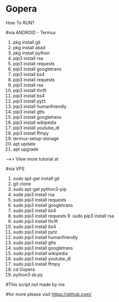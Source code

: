 # Gopera
How To RUN?

#via ANDROID - Termux
1. pkg install git
2. pkg install akad
3. pkg install python
4. pip3 install rsa
5. pip3 install requests
6. pip3 install googletrans
7. pip3 install bs4
8. pip3 install requests 
9. pip3 install rsa
10. pip3 install thrift
11. pip3 install bs4
12. pip3 install pytz
13. pip3 install humanfriendly
14. pip3 install gtts
15. pip3 install googletrans
16. pip3 install wikipedia
17. pip3 install youtube_dl
18. pip3 install ffmpy
19. termux-setup-storage
20. apt update
21. apt upgrade

-->> View more tutorial at 

#via VPS
1. sudo apt-get install git
2. git clone 
3. sudo apt-get python3-pip
4. sude pip3 install rsa
5. sudo pip3 install requests
6. sudo pip3 install googletrans
7. sudo pip3 install bs4
8. sudo pip3 install requests 9 .sudo pip3 install rsa
9. sudo pip3 install thrift
10. sudo pip3 install bs4
11. sudo pip3 install pytz
12. sudo pip3 install humanfriendly
13. sudo pip3 install gtts
14. sudo pip3 install googletrans
15. sudo pip3 install wikipedia
16. sudo pip3 install youtube_dl
17. sudo pip3 install ffmpy
18. cd Gopera
19. python3 sb.py

#This script not made by me

#for more please visit https://github.com/
